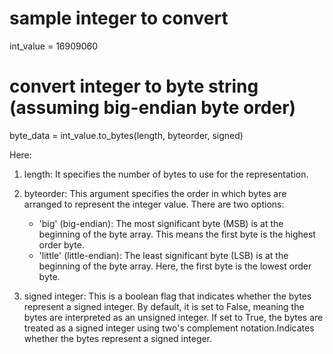 # sample integer to convert
int_value = 16909060

# convert integer to byte string (assuming big-endian byte order)
byte_data = int_value.to_bytes(length, byteorder, signed)

Here:
1. length: It specifies the number of bytes to use for the representation.

2. byteorder: This argument specifies the order in which bytes are arranged to represent the integer value. There are two options:

    - 'big' (big-endian):
    The most significant byte (MSB) is at the beginning of the byte array. This means the first byte is the highest order byte.
    - 'little' (little-endian):
    The least significant byte (LSB) is at the beginning of the byte array. Here, the first byte is the lowest order byte.

3. signed integer: 
This is a boolean flag that indicates whether the bytes represent a signed integer. By default, it is set to False, meaning the bytes are interpreted as an unsigned integer. If set to True, the bytes are treated as a signed integer using two's complement notation.Indicates whether the bytes represent a signed integer.

